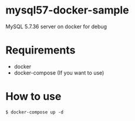 # mysql57-docker-sample

MySQL 5.7.36 server on docker for debug

# Requirements

- docker
- docker-compose (If you want to use)

# How to use

```
$ docker-compose up -d
```

